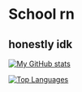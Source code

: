 # School rn
## honestly idk

[![My GitHub stats](https://github-readme-stats.vercel.app/api?username=desecaw13&theme=slateorange&count_private=true&show_icons=true)](https://github.com/anuraghazra/github-readme-stats)

[![Top Languages](https://github-readme-stats.vercel.app/api/top-langs?username=desecaw13&theme=slateorange&count_private=true&layout=compact&langs_count=666)](https://github.com/anuraghazra/github-readme-stats)
